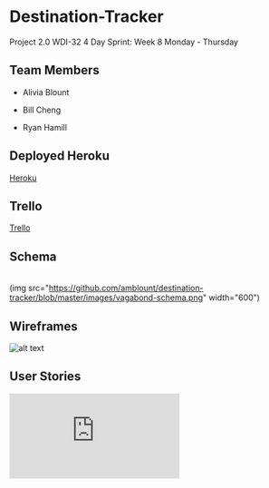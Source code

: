 # Destination-Tracker
Project 2.0 WDI-32
4 Day Sprint: Week 8 Monday - Thursday

## Team Members
- Alivia Blount

- Bill Cheng

- Ryan Hamill

## Deployed Heroku
[Heroku](https://destination-tracker.herokuapp.com/)

## Trello
[Trello](https://trello.com/gavagabond)

## Schema
<br>(img src="https://github.com/amblount/destination-tracker/blob/master/images/vagabond-schema.png" width="600")

## Wireframes
![alt text](https://github.com/sf-wdi-gaia/project-vagabond/blob/master/wireframes.png)

## User Stories
![alt text](https://github.com/sf-wdi-gaia/project-vagabond/blob/master/user-stories.md)





